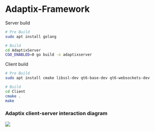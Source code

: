 # Adaptix-Framework

Server build

```bash
# Pre Build
sudo apt install golang

# Build
cd AdaptixServer
CGO_ENABLED=0 go build -o adaptixserver
```

Client build

```bash
# Pre Build
sudo apt install cmake libssl-dev qt6-base-dev qt6-websockets-dev

# Build
cd Client
cmake .
make
```

### Adaptix client-server interaction diagram

![](./docs/adaptix_scheme.png)